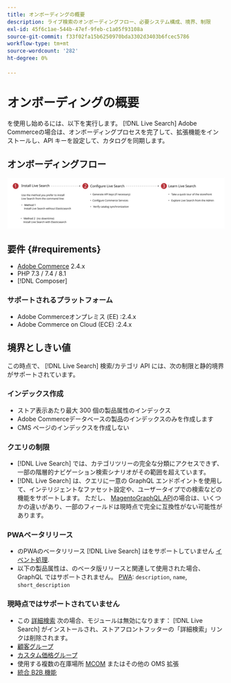 ```yaml
---
title: オンボーディングの概要
description: ライブ検索のオンボーディングフロー、必要システム構成、境界、制限
exl-id: 45f6c1ae-544b-47ef-9feb-c1a05f93108a
source-git-commit: f33f02fa15b6250970bda3302d3403b6fcec5786
workflow-type: tm+mt
source-wordcount: '282'
ht-degree: 0%

---
```


# オンボーディングの概要

を使用し始めるには、以下を実行します。 [!DNL Live Search] Adobe Commerceの場合は、オンボーディングプロセスを完了して、拡張機能をインストールし、API キーを設定して、カタログを同期します。

## オンボーディングフロー

![[!DNL Live Search] オンボーディング図](assets/onboarding-flow.svg)

## 要件 {#requirements}

* [Adobe Commerce](https://magento.com/products/magento-commerce) 2.4.x
* PHP 7.3 / 7.4 / 8.1
* [!DNL Composer]

### サポートされるプラットフォーム

* Adobe Commerceオンプレミス (EE) :2.4.x
* Adobe Commerce on Cloud (ECE) :2.4.x

## 境界としきい値

この時点で、 [!DNL Live Search] 検索/カテゴリ API には、次の制限と静的境界がサポートされています。

### インデックス作成

* ストア表示あたり最大 300 個の製品属性のインデックス
* Adobe Commerceデータベースの製品のインデックスのみを作成します
* CMS ページのインデックスを作成しない

### クエリの制限

* [!DNL Live Search] では、カテゴリツリーの完全な分類にアクセスできず、一部の階層的ナビゲーション検索シナリオがその範囲を超えています。
* [!DNL Live Search] は、クエリに一意の GraphQL エンドポイントを使用して、インテリジェントなファセット設定や、ユーザータイプでの検索などの機能をサポートします。 ただし、 [MagentoGraphQL API](https://devdocs.magento.com/guides/v2.4/graphql)の場合は、いくつかの違いがあり、一部のフィールドは現時点で完全に互換性がない可能性があります。

### PWAベータリリース

* のPWAのベータリリース [!DNL Live Search] はをサポートしていません [イベント処理](https://devdocs.magento.com/shared-services/storefront-events-sdk.html).
* 以下の製品属性は、のベータ版リリースと関連して使用された場合、GraphQL ではサポートされません。 [PWA](https://developer.adobe.com/commerce/pwa-studio/): `description`, `name`, `short_description`

### 現時点ではサポートされていません

* この [詳細検索](https://docs.magento.com/user-guide/catalog/search-advanced.html) 次の場合、モジュールは無効になります： [!DNL Live Search] がインストールされ、ストアフロントフッターの「詳細検索」リンクは削除されます。
* [顧客グループ](https://docs.magento.com/user-guide/customers/customer-groups.html)
* [カスタム価格グループ](https://docs.magento.com/user-guide/catalog/product-price-group.html)
* 使用する複数の在庫場所 [MCOM](https://docs.magento.com/user-guide/mcom.html) またはその他の OMS 拡張
* [統合 B2B 機能](https://business.adobe.com/products/magento/b2b-ecommerce.html)
